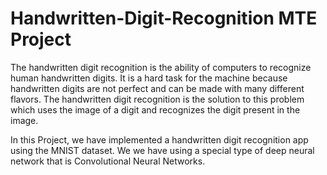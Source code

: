 # Handwritten-Digit-Recognition MTE Project

The handwritten digit recognition is the ability of computers to recognize human handwritten digits. It is a hard task for the machine because handwritten digits are not perfect and can be made with many different flavors. The handwritten digit recognition is the solution to this problem which uses the image of a digit and recognizes the digit present in the image.

In this Project, we have implemented a handwritten digit recognition app using the MNIST dataset. We we have using a special type of deep neural network that is Convolutional Neural Networks.

